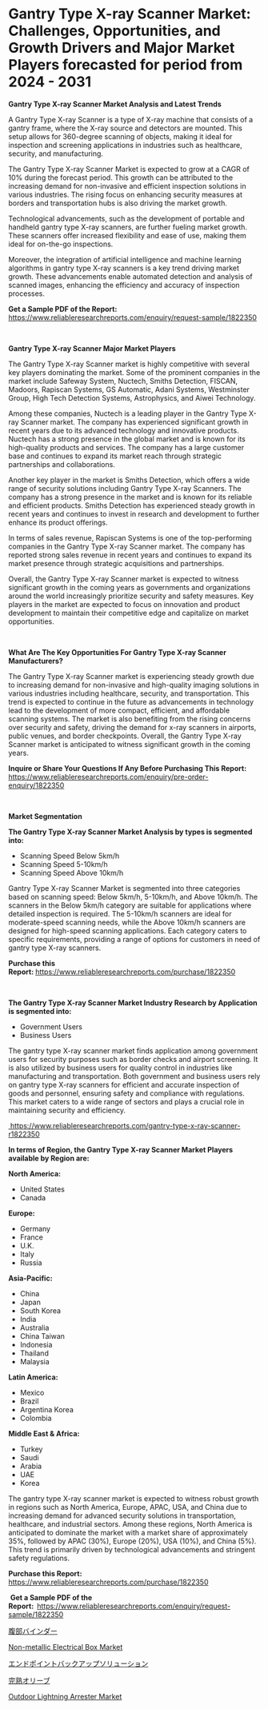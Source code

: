 <p><h1>Gantry Type X-ray Scanner Market: Challenges, Opportunities, and Growth Drivers and Major Market Players forecasted for period from 2024 - 2031</h1></p><p><strong>Gantry Type X-ray Scanner Market Analysis and Latest Trends</strong></p>
<p><p>A Gantry Type X-ray Scanner is a type of X-ray machine that consists of a gantry frame, where the X-ray source and detectors are mounted. This setup allows for 360-degree scanning of objects, making it ideal for inspection and screening applications in industries such as healthcare, security, and manufacturing.</p><p>The Gantry Type X-ray Scanner Market is expected to grow at a CAGR of 10% during the forecast period. This growth can be attributed to the increasing demand for non-invasive and efficient inspection solutions in various industries. The rising focus on enhancing security measures at borders and transportation hubs is also driving the market growth.</p><p>Technological advancements, such as the development of portable and handheld gantry type X-ray scanners, are further fueling market growth. These scanners offer increased flexibility and ease of use, making them ideal for on-the-go inspections.</p><p>Moreover, the integration of artificial intelligence and machine learning algorithms in gantry type X-ray scanners is a key trend driving market growth. These advancements enable automated detection and analysis of scanned images, enhancing the efficiency and accuracy of inspection processes.</p></p>
<p><strong>Get a Sample PDF of the Report:&nbsp;</strong> <a href="https://www.reliableresearchreports.com/enquiry/request-sample/1822350">https://www.reliableresearchreports.com/enquiry/request-sample/1822350</a></p>
<p>&nbsp;</p>
<p><strong>Gantry Type X-ray Scanner Major Market Players</strong></p>
<p><p>The Gantry Type X-ray Scanner market is highly competitive with several key players dominating the market. Some of the prominent companies in the market include Safeway System, Nuctech, Smiths Detection, FISCAN, Madoors, Rapiscan Systems, GS Automatic, Adani Systems, Westminster Group, High Tech Detection Systems, Astrophysics, and Aiwei Technology.</p><p>Among these companies, Nuctech is a leading player in the Gantry Type X-ray Scanner market. The company has experienced significant growth in recent years due to its advanced technology and innovative products. Nuctech has a strong presence in the global market and is known for its high-quality products and services. The company has a large customer base and continues to expand its market reach through strategic partnerships and collaborations.</p><p>Another key player in the market is Smiths Detection, which offers a wide range of security solutions including Gantry Type X-ray Scanners. The company has a strong presence in the market and is known for its reliable and efficient products. Smiths Detection has experienced steady growth in recent years and continues to invest in research and development to further enhance its product offerings.</p><p>In terms of sales revenue, Rapiscan Systems is one of the top-performing companies in the Gantry Type X-ray Scanner market. The company has reported strong sales revenue in recent years and continues to expand its market presence through strategic acquisitions and partnerships.</p><p>Overall, the Gantry Type X-ray Scanner market is expected to witness significant growth in the coming years as governments and organizations around the world increasingly prioritize security and safety measures. Key players in the market are expected to focus on innovation and product development to maintain their competitive edge and capitalize on market opportunities.</p></p>
<p>&nbsp;</p>
<p><strong>What Are The Key Opportunities For Gantry Type X-ray Scanner Manufacturers?</strong></p>
<p><p>The Gantry Type X-ray Scanner market is experiencing steady growth due to increasing demand for non-invasive and high-quality imaging solutions in various industries including healthcare, security, and transportation. This trend is expected to continue in the future as advancements in technology lead to the development of more compact, efficient, and affordable scanning systems. The market is also benefiting from the rising concerns over security and safety, driving the demand for x-ray scanners in airports, public venues, and border checkpoints. Overall, the Gantry Type X-ray Scanner market is anticipated to witness significant growth in the coming years.</p></p>
<p><strong>Inquire or Share Your Questions If Any Before Purchasing This Report:</strong> <a href="https://www.reliableresearchreports.com/enquiry/pre-order-enquiry/1822350">https://www.reliableresearchreports.com/enquiry/pre-order-enquiry/1822350</a></p>
<p>&nbsp;</p>
<p><strong>Market Segmentation</strong></p>
<p><strong>The Gantry Type X-ray Scanner Market Analysis by types is segmented into:</strong></p>
<p><ul><li>Scanning Speed Below 5km/h</li><li>Scanning Speed 5-10km/h</li><li>Scanning Speed Above 10km/h</li></ul></p>
<p><p>Gantry Type X-ray Scanner Market is segmented into three categories based on scanning speed: Below 5km/h, 5-10km/h, and Above 10km/h. The scanners in the Below 5km/h category are suitable for applications where detailed inspection is required. The 5-10km/h scanners are ideal for moderate-speed scanning needs, while the Above 10km/h scanners are designed for high-speed scanning applications. Each category caters to specific requirements, providing a range of options for customers in need of gantry type X-ray scanners.</p></p>
<p><strong>Purchase this Report:&nbsp;</strong><a href="https://www.reliableresearchreports.com/purchase/1822350">https://www.reliableresearchreports.com/purchase/1822350</a></p>
<p>&nbsp;</p>
<p><strong>The Gantry Type X-ray Scanner Market Industry Research by Application is segmented into:</strong></p>
<p><ul><li>Government Users</li><li>Business Users</li></ul></p>
<p><p>The gantry type X-ray scanner market finds application among government users for security purposes such as border checks and airport screening. It is also utilized by business users for quality control in industries like manufacturing and transportation. Both government and business users rely on gantry type X-ray scanners for efficient and accurate inspection of goods and personnel, ensuring safety and compliance with regulations. This market caters to a wide range of sectors and plays a crucial role in maintaining security and efficiency.</p></p>
<p><a href="https://www.reliableresearchreports.com/gantry-type-x-ray-scanner-r1822350">&nbsp;https://www.reliableresearchreports.com/gantry-type-x-ray-scanner-r1822350</a></p>
<p><strong>In terms of Region, the Gantry Type X-ray Scanner Market Players available by Region are:</strong></p>
<p>
    <p> <strong> North America: </strong>
        <ul>
            <li>United States</li>
            <li>Canada</li>
        </ul>
        </p> 
    <p> <strong> Europe: </strong>
        <ul>
            <li>Germany</li>
            <li>France</li>
            <li>U.K.</li>
            <li>Italy</li>
            <li>Russia</li>
        </ul>
        </p> 
    <p> <strong> Asia-Pacific: </strong>
        <ul>
            <li>China</li>
            <li>Japan</li>
            <li>South Korea</li>
            <li>India</li>
            <li>Australia</li>
            <li>China Taiwan</li>
            <li>Indonesia</li>
            <li>Thailand</li>
            <li>Malaysia</li>
        </ul>
        </p> 
    <p> <strong> Latin America: </strong>
        <ul>
            <li>Mexico</li>
            <li>Brazil</li>
            <li>Argentina Korea</li>
            <li>Colombia</li>
        </ul>
        </p> 
    <p> <strong> Middle East & Africa: </strong>
        <ul>
            <li>Turkey</li>
            <li>Saudi</li>
            <li>Arabia</li>
            <li>UAE</li>
            <li>Korea</li>
        </ul>
    </p>
    </p>
<p><p>The gantry type X-ray scanner market is expected to witness robust growth in regions such as North America, Europe, APAC, USA, and China due to increasing demand for advanced security solutions in transportation, healthcare, and industrial sectors. Among these regions, North America is anticipated to dominate the market with a market share of approximately 35%, followed by APAC (30%), Europe (20%), USA (10%), and China (5%). This trend is primarily driven by technological advancements and stringent safety regulations.</p></p>
<p><strong>Purchase this Report: </strong><a href="https://www.reliableresearchreports.com/purchase/1822350">https://www.reliableresearchreports.com/purchase/1822350</a></p>
<p>&nbsp;<strong>Get a Sample PDF of the Report:&nbsp;&nbsp;</strong><a href="https://www.reliableresearchreports.com/enquiry/request-sample/1822350">https://www.reliableresearchreports.com/enquiry/request-sample/1822350</a></p>
<p><strong></strong></p>
<p><p><a href="https://github.com/bucuel854722/Market-Research-Report-List-1/blob/main/372503941106.md">腹部バインダー</a></p><p><a href="https://github.com/jaidynmorantestelletmjzya/Market-Research-Report-List-2/blob/main/non-metallic-electrical-box-market.md">Non-metallic Electrical Box Market</a></p><p><a href="https://medium.com/@rocklobster885/%E3%82%A8%E3%83%B3%E3%83%89%E3%83%9D%E3%82%A4%E3%83%B3%E3%83%88%E3%83%90%E3%83%83%E3%82%AF%E3%82%A2%E3%83%83%E3%83%97%E3%82%BD%E3%83%AA%E3%83%A5%E3%83%BC%E3%82%B7%E3%83%A7%E3%83%B3%E5%B8%82%E5%A0%B4%E3%81%AE%E5%88%86%E6%9E%90-%E3%82%B0%E3%83%AD%E3%83%BC%E3%83%90%E3%83%AB%E7%94%A3%E6%A5%AD%E3%81%AE%E8%A6%8B%E9%80%9A%E3%81%97%E3%81%A8%E4%BA%88%E6%B8%AC-2024%E5%B9%B4%E3%81%8B%E3%82%892031%E5%B9%B4-a9d1afef0dce">エンドポイントバックアップソリューション</a></p><p><a href="https://medium.com/@chloekessler01/%E5%AE%8C%E7%86%9F%E3%82%AA%E3%83%AA%E3%83%BC%E3%83%96%E3%81%AE%E5%B8%82%E5%A0%B4%E8%A6%8F%E6%A8%A1-cagr-%E3%83%88%E3%83%AC%E3%83%B3%E3%83%89-2024%E5%B9%B4-2030%E5%B9%B4-11fc2b47f1f8">完熟オリーブ</a></p><p><a href="https://github.com/ruddyyedelwadw/Market-Research-Report-List-2/blob/main/outdoor-lightning-arrester-market.md">Outdoor Lightning Arrester Market</a></p></p>